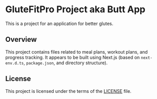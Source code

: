 # GluteFitPro Project aka Butt App 

This is a project for an application for better glutes.

## Overview

This project contains files related to meal plans, workout plans, and progress tracking. It appears to be built using Next.js (based on `next-env.d.ts`, `package.json`, and directory structure).

## License

This project is licensed under the terms of the [LICENSE](LICENSE) file.
